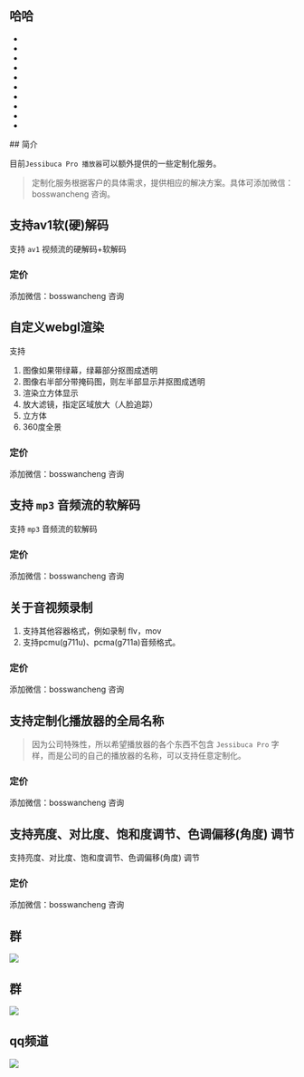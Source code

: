 ## 哈哈
-
-
-
-
-
-
-
-
-
-
<Rice/>
## 简介

目前`Jessibuca Pro 播放器`可以额外提供的一些定制化服务。

> 定制化服务根据客户的具体需求，提供相应的解决方案。具体可添加微信：bosswancheng 咨询。

## 支持av1软(硬)解码

支持 `av1` 视频流的硬解码+软解码

### 定价

添加微信：bosswancheng 咨询

## 自定义webgl渲染

支持
1. 图像如果带绿幕，绿幕部分抠图成透明
2. 图像右半部分带掩码图，则左半部显示并抠图成透明
3. 渲染立方体显示
4. 放大滤镜，指定区域放大（人脸追踪）
5. 立方体
6. 360度全景

### 定价

添加微信：bosswancheng 咨询

## 支持 `mp3` 音频流的软解码

支持 `mp3` 音频流的软解码

### 定价

添加微信：bosswancheng 咨询

## 关于音视频录制

1. 支持其他容器格式，例如录制 flv，mov
2. 支持pcmu(g711u)、pcma(g711a)音频格式。

### 定价

添加微信：bosswancheng 咨询

## 支持定制化播放器的全局名称

> 因为公司特殊性，所以希望播放器的各个东西不包含 `Jessibuca Pro` 字样，而是公司的自己的播放器的名称，可以支持任意定制化。

### 定价

添加微信：bosswancheng 咨询

## 支持亮度、对比度、饱和度调节、色调偏移(角度) 调节

支持亮度、对比度、饱和度调节、色调偏移(角度) 调节

### 定价

添加微信：bosswancheng 咨询

## 群

<img src="/public/qrcode.jpeg">

## 群
<img src="/public/qrcode-qw.jpeg">

## qq频道
<img src="/public/qq-qrcode.jpg">
